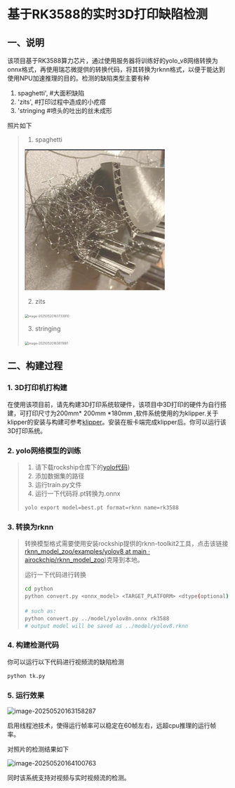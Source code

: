 # 基于RK3588的实时3D打印缺陷检测

## 一、说明

该项目基于RK3588算力芯片，通过使用服务器将训练好的yolo_v8网络转换为onnx格式，再使用瑞芯微提供的转换代码，将其转换为rknn格式，以便于能达到使用NPU加速推理的目的。检测的缺陷类型主要有种

1. spaghetti', #大面积缺陷
2. 'zits',           #打印过程中造成的小疙瘩
3.  'stringing  #喷头的吐出的丝未成形

照片如下

> 1. spaghetti
>
> <img src="./photo/image-20250520163709554.png" alt="image-20250520163709554" style="zoom:50%;" />
>
> 2. zits
>
> <img src="D:/code/markdown/photos/image-20250520163733910.png" alt="image-20250520163733910" style="zoom:50%;" />
>
> 3. stringing
>
> <img src="D:/code/markdown/photos/image-20250520163811861.png" alt="image-20250520163811861" style="zoom:50%;" />

## 二、构建过程

### 1. 3D打印机打构建

在使用该项目前，请先构建3D打印系统软硬件，该项目中3D打印的硬件为自行搭建，可打印尺寸为200mm* 200mm *180mm ,软件系统使用的为klipper.关于klipper的安装与构建可参考[klipper](https://www.klipper3d.org/zh/Overview.html)。安装在板卡端完成klipper后。你可以运行该3D打印系统。

### 2. yolo网络模型的训练

> 1. 请下载rockship仓库下的[yolo代码](https://github.com/airockchip/ultralytics_yolov8))
> 2. 添加数据集的路径
> 3. 运行train.py文件
> 4. 运行一下代码将.pt转换为.onnx
>
> ```bash
> yolo export model=best.pt format=rknn name=rk3588
> ```
>
> 

### 3. 转换为rknn

>转换模型格式需要使用安装rockship提供的rknn-toolkit2工具，点击该链接[rknn_model_zoo/examples/yolov8 at main · airockchip/rknn_model_zoo](https://github.com/airockchip/rknn_model_zoo/tree/main/examples/yolov8))克隆到本地。
>
>运行一下代码进行转换
>
>```bash
>cd python
>python convert.py <onnx_model> <TARGET_PLATFORM> <dtype(optional)> <output_rknn_path(optional)>
>
># such as: 
>python convert.py ../model/yolov8n.onnx rk3588
># output model will be saved as ../model/yolov8.rknn
>```

### 4. 构建检测代码

你可以运行以下代码进行视频流的缺陷检测

```bash
python tk.py
```

### 5. 运行效果

![image-20250520163158287](D:/code/markdown/photos/image-20250520163158287.png)

启用线程池技术，使得运行帧率可以稳定在60帧左右，远超cpu推理的运行帧率。

对照片的检测结果如下

![image-20250520164100763](C:/Users/test/AppData/Roaming/Typora/typora-user-images/image-20250520164100763.png)

同时该系统支持对视频与实时视频流的检测。

